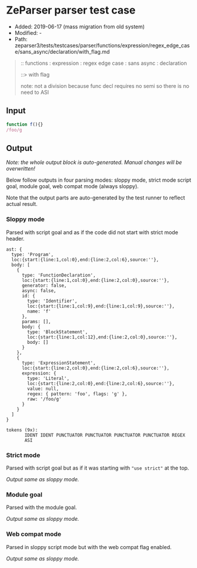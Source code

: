 # ZeParser parser test case

- Added: 2019-06-17 (mass migration from old system)
- Modified: -
- Path: zeparser3/tests/testcases/parser/functions/expression/regex_edge_case/sans_async/declaration/with_flag.md

> :: functions : expression : regex edge case : sans async : declaration
>
> ::> with flag
>
> note: not a division because func decl requires no semi so there is no need to ASI

## Input

`````js
function f(){}
/foo/g
`````

## Output

_Note: the whole output block is auto-generated. Manual changes will be overwritten!_

Below follow outputs in four parsing modes: sloppy mode, strict mode script goal, module goal, web compat mode (always sloppy).

Note that the output parts are auto-generated by the test runner to reflect actual result.

### Sloppy mode

Parsed with script goal and as if the code did not start with strict mode header.

`````
ast: {
  type: 'Program',
  loc:{start:{line:1,col:0},end:{line:2,col:6},source:''},
  body: [
    {
      type: 'FunctionDeclaration',
      loc:{start:{line:1,col:0},end:{line:2,col:0},source:''},
      generator: false,
      async: false,
      id: {
        type: 'Identifier',
        loc:{start:{line:1,col:9},end:{line:1,col:9},source:''},
        name: 'f'
      },
      params: [],
      body: {
        type: 'BlockStatement',
        loc:{start:{line:1,col:12},end:{line:2,col:0},source:''},
        body: []
      }
    },
    {
      type: 'ExpressionStatement',
      loc:{start:{line:2,col:0},end:{line:2,col:6},source:''},
      expression: {
        type: 'Literal',
        loc:{start:{line:2,col:0},end:{line:2,col:6},source:''},
        value: null,
        regex: { pattern: 'foo', flags: 'g' },
        raw: '/foo/g'
      }
    }
  ]
}

tokens (9x):
       IDENT IDENT PUNCTUATOR PUNCTUATOR PUNCTUATOR PUNCTUATOR REGEX
       ASI
`````

### Strict mode

Parsed with script goal but as if it was starting with `"use strict"` at the top.

_Output same as sloppy mode._

### Module goal

Parsed with the module goal.

_Output same as sloppy mode._

### Web compat mode

Parsed in sloppy script mode but with the web compat flag enabled.

_Output same as sloppy mode._
